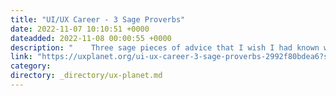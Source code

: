 ```yaml
---
title: "UI/UX Career - 3 Sage Proverbs"
date: 2022-11-07 10:10:51 +0000
dateadded: 2022-11-08 00:00:55 +0000
description: "    Three sage pieces of advice that I wish I had known when I was starting out on my design journey.  Continue reading on UX Planet »  "
link: "https://uxplanet.org/ui-ux-career-3-sage-proverbs-2992f80bdea6?source=rss----819cc2aaeee0---4"
category:
directory: _directory/ux-planet.md
---
```

